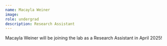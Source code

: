 ```yaml
---
name: Macayla Weiner
image: 
role: undergrad
description: Research Assistant
---
```


Macayla Weiner will be joining the lab as a Research Assistant in April 2025!

